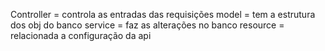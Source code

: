 Controller = controla as entradas das requisições
model = tem a estrutura dos obj do banco
service = faz as alterações no banco
resource = relacionada a configuração da api
